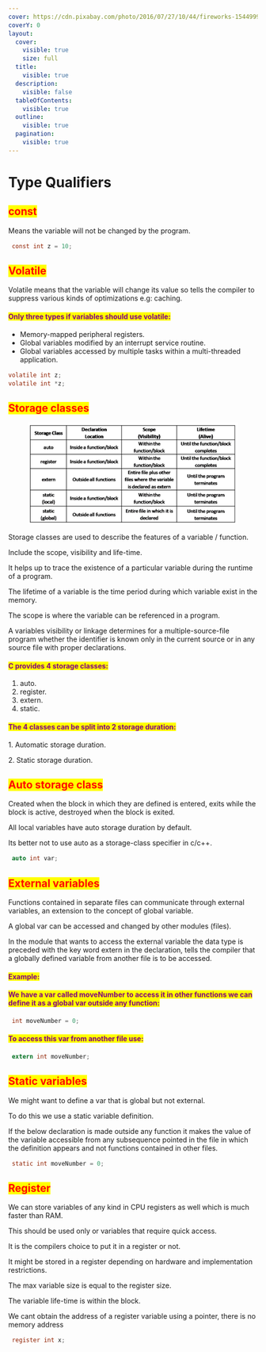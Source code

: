 ```yaml
---
cover: https://cdn.pixabay.com/photo/2016/07/27/10/44/fireworks-1544999_1280.jpg
coverY: 0
layout:
  cover:
    visible: true
    size: full
  title:
    visible: true
  description:
    visible: false
  tableOfContents:
    visible: true
  outline:
    visible: true
  pagination:
    visible: true
---
```


# Type Qualifiers

## <mark style="color:red;">const</mark>

Means the variable will not be changed by the program.

```c
 const int z = 10;
```

## <mark style="color:red;">Volatile</mark>

Volatile means that the variable will change its value so tells the compiler to suppress various kinds of optimizations e.g: caching.

#### <mark style="color:purple;">Only three types if variables should use volatile:</mark>

* Memory-mapped peripheral registers.
* Global variables modified by an interrupt service routine.
* Global variables accessed by multiple tasks within a multi-threaded application.

```c
volatile int z; 
volatile int *z;
```

## <mark style="color:red;">Storage classes</mark>

<figure><img src="../../.gitbook/assets/image (33).png" alt="" width="563"><figcaption></figcaption></figure>

Storage classes are used to describe the features of a variable / function.&#x20;

Include the scope, visibility and life-time.&#x20;

It helps up to trace the existence of a particular variable during the runtime of a program.

The lifetime of a variable is the time period during which variable exist in the memory.

The scope is where the variable can be referenced in a program.

A variables visibility or linkage determines for a multiple-source-file program whether the identifier is known only in the current source or in any source file with proper declarations.

#### <mark style="color:purple;">C provides 4 storage classes:</mark>

1. auto.
2. register.
3. extern.
4. static.

#### <mark style="color:purple;">The 4 classes can be split into 2 storage duration:</mark>

1\. Automatic storage duration.

2\. Static storage duration.

## <mark style="color:red;">Auto storage class</mark>

Created when the block in which they are defined is entered, exits while the block is active, destroyed when the block is exited.

All local variables have auto storage duration by default.

Its better not to use auto as a storage-class specifier in c/c++.

```c
 auto int var;
```

## <mark style="color:red;">External variables</mark>

Functions contained in separate files can communicate through external variables, an extension to the concept of global variable.

A global var can be accessed and changed by other modules (files).

In the module that wants to access the external variable the data type is preceded with the key word extern in the declaration, tells the compiler that a globally defined variable from another file is to be accessed.

#### <mark style="color:purple;">Example:</mark>&#x20;

#### <mark style="color:purple;">We have a var called moveNumber to access it in other functions we can define it as a global var outside any function:</mark>

```c
 int moveNumber = 0;
```

#### <mark style="color:purple;">To access this var from another file use:</mark>

```c
 extern int moveNumber;
```

## <mark style="color:red;">Static variables</mark>

We might want to define a var that is global but not external.&#x20;

To do this we use a static variable definition.&#x20;

If the below declaration is made outside any function it makes the value of the variable accessible from any subsequence pointed in the file in which the definition appears and not functions contained in other files.

```c
 static int moveNumber = 0;
```

## <mark style="color:red;">Register</mark>

We can store variables of any kind in CPU registers as well which is much faster than RAM.&#x20;

This should be used only or variables that require quick access.&#x20;

It is the compilers choice to put it in a register or not.&#x20;

It might be stored in a register depending on hardware and implementation restrictions.

The max variable size is equal to the register size.&#x20;

The variable life-time is within the block.&#x20;

We cant obtain the address of a register variable using a pointer, there is no memory address

```c
 register int x;
```
